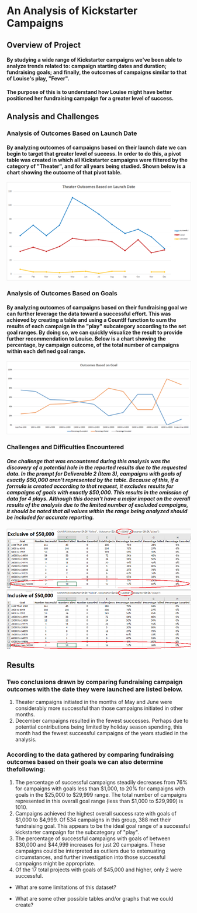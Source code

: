 # An Analysis of Kickstarter Campaigns

## Overview of Project
#### By studying a wide range of Kickstarter campaigns we've been able to analyze trends related to: campaign starting dates and duration; fundraising goals; and finally, the outcomes of campaigns similar to that of Louise's play, "Fever".  

#### The purpose of this is to understand how Louise might have better positioned her fundraising campaign for a greater level of success.


## Analysis and Challenges

### Analysis of Outcomes Based on Launch Date
#### By analyzing outcomes of campaigns based on their launch date we can begin to target that greater level of success.  In order to do this, a pivot table was created in which all Kickstarter campaigns were filtered by the category of "Theater", and for all years being studied.  Shown below is a chart showing the outcome of that pivot table.

![Theater_Outcomes_vs_Launch.png](https://github.com/frostbrosracing/kickstarter-analysis/blob/main/Resources/Theater_Outcomes_vs_Launch.png)

### Analysis of Outcomes Based on Goals
#### By analyzing outcomes of campaigns based on their fundraising goal we can further leverage the data toward a successful effort.  This was achieved by creating a table and using a CountIf function to sum the results of each campaign in the "play" subcategory according to the set goal ranges.  By doing so, we can quickly visualize the result to provide further recommendation to Louise.  Below is a chart showing the percentage, by campaign outcome, of the total number of campaigns within each defined goal range.

![Outcomes_vs_Goals.png](https://github.com/frostbrosracing/kickstarter-analysis/blob/main/Resources/Outcomes_vs_Goals.png)

### Challenges and Difficulties Encountered
##### One challenge that was encountered during this analysis was the discovery of a potential hole in the reported results due to the requested data.  In the prompt for Deliverable 2 (Item 3), campaigns with goals of exactly $50,000 aren't represented by the table.  Because of this, if a formula is created according to that request, it excludes results for campaigns of goals with exactly $50,000.  This results in the omission of data for 4 plays.  Although this doesn't have a major impact on the overall results of the analysis due to the limited number of excluded campaigns, it should be noted that all values within the range being analyzed should be included for accurate reporting.

![Goal_ranges_original_table.png](https://github.com/frostbrosracing/kickstarter-analysis/blob/main/Resources/Goal_ranges_original_table.png)
![Goal_ranges_modified_table.png](https://github.com/frostbrosracing/kickstarter-analysis/blob/main/Resources/Goal_ranges_modified_table.png)


## Results

### Two conclusions drawn by comparing fundraising campaign outcomes with the date they were launched are listed below.
1.  Theater campaigns initiated in the months of May and June were considerably more successful than those campaigns initiated in other months.
2.  December campaigns resulted in the fewest successes.  Perhaps due to potential contributions being limited by holiday season spending, this month had the fewest successful campaigns of the years studied in the analysis.

### According to the data gathered by comparing fundraising outcomes based on their goals we can also determine thefollowing:
1. The percentage of successful campaigns steadily decreases from 76% for campaigns with goals less than $1,000, to 20% for campaigns with goals in the $25,000 to $29,999 range.  The total number of campaigns represented in this overall goal range (less than $1,000 to $29,999) is 1010.
2. Campaigns achieved the highest overall success rate with goals of $1,000 to $4,999.  Of 534 campaigns in this group, 388 met their fundraising goal.  This appears to be the ideal goal range of a successful kickstarter campaign for the subcategory of "play".
3. The percentage of successful campaigns with goals of between $30,000 and $44,999 increases for just 20 campaigns.  These campaigns could be interpreted as outliers due to extenuating circumstances, and further investigation into those successful campaigns might be appropriate.
4. Of the 17 total projects with goals of $45,000 and higher, only 2 were successful.


- What are some limitations of this dataset?

- What are some other possible tables and/or graphs that we could create?








